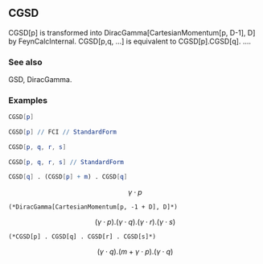 ##  CGSD 

CGSD[p] is transformed into DiracGamma[CartesianMomentum[p, D-1], D] by FeynCalcInternal. CGSD[p,q, ...] is equivalent to CGSD[p].CGSD[q]. ....

###  See also 

GSD, DiracGamma.

###  Examples 

```mathematica
CGSD[p] 
 
CGSD[p] // FCI // StandardForm 
 
CGSD[p, q, r, s] 
 
CGSD[p, q, r, s] // StandardForm 
 
CGSD[q] . (CGSD[p] + m) . CGSD[q]
```

$$\gamma \cdot p$$

```
(*DiracGamma[CartesianMomentum[p, -1 + D], D]*)
```

$$(\gamma \cdot p).(\gamma \cdot q).(\gamma \cdot r).(\gamma \cdot s)$$

```
(*CGSD[p] . CGSD[q] . CGSD[r] . CGSD[s]*)
```

$$(\gamma \cdot q).(m+\gamma \cdot p).(\gamma \cdot q)$$